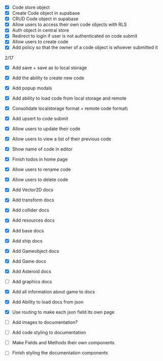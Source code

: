 - [x] Code store object
- [x] Create Code object in supabase
- [x] CRUD Code object in supabase
- [x] Allow users to access their own code objects with RLS
- [x] Auth object in central store
- [x] Redirect to login if user is not authenticated on code submit
- [x] Allow users to create code
- [x] Add policy so that the owner of a code object is whoever submitted it

2/17
- [x] Add save + save as to local storage
- [x] Add the ability to create new code
- [x] Add popup modals
- [x] Add ability to load code from local storage and remote
- [x] Consolidate localstorage format + remote code format\
- [x] Add upsert to code submit
- [x] Allow users to update their code
- [x] Allow users to view a list of their previous code
- [x] Show name of code in editor
- [x] Finish todos in home page
- [x] Allow users to rename code
- [x] Allow users to delete code

- [x] Add Vector2D docs
- [x] Add transform docs
- [x] Add collider docs
- [x] Add resources docs
- [x] Add base docs
- [x] Add ship docs
- [x] Add Gameobject docs
- [x] Add Game docs
- [x] Add Asteroid docs
- [ ] Add graphics docs

- [x] Add all information about game to docs
- [x] Add Ability to load docs from json
- [x] Use routing to make each json field its own page
- [ ] Add images to documentation?
- [ ] Add code styling to documentation
- [ ] Make Fields and Methods their own components
- [ ] Finish styling the documentation components